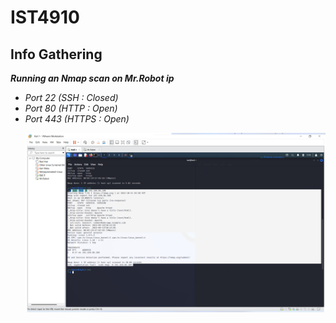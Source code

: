 # IST4910
<h2>Info Gathering</h2>
<em><b>Running an Nmap scan on Mr.Robot ip</b><em>
<ul>
  <li>Port 22  (SSH   : Closed)</li>
  <li>Port 80  (HTTP  : Open)</li>
  <li>Port 443 (HTTPS : Open)</li>
<p>
<img src="Images/mrR.png">
</p>
